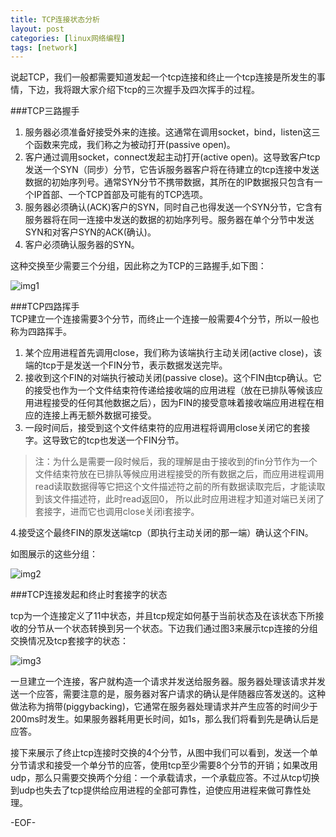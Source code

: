 ```yaml
---
title: TCP连接状态分析
layout: post
categories: [linux网络编程]
tags: [network]
---
```


说起TCP，我们一般都需要知道发起一个tcp连接和终止一个tcp连接是所发生的事情，下边，我将跟大家介绍下tcp的三次握手及四次挥手的过程。  

###TCP三路握手  

1. 服务器必须准备好接受外来的连接。这通常在调用socket，bind，listen这三个函数来完成，我们称之为被动打开(passive open)。  
2. 客户通过调用socket，connect发起主动打开(active open)。这导致客户tcp发送一个SYN（同步）分节，它告诉服务器客户将在待建立的tcp连接中发送数据的初始序列号。通常SYN分节不携带数据，其所在的IP数据报只包含有一个IP首部、一个TCP首部及可能有的TCP选项。  
3. 服务器必须确认(ACK)客户的SYN，同时自己也得发送一个SYN分节，它含有服务器将在同一连接中发送的数据的初始序列号。服务器在单个分节中发送SYN和对客户SYN的ACK(确认)。  
4. 客户必须确认服务器的SYN。  

 这种交换至少需要三个分组，因此称之为TCP的三路握手,如下图：  

![img1](https://raw.github.com/yuxingfirst/blog/gh-pages/_images/linux-network-program/tcp-sanluweoshou.jpg)  

###TCP四路挥手  
TCP建立一个连接需要3个分节，而终止一个连接一般需要4个分节，所以一般也称为四路挥手。  

1. 某个应用进程首先调用close，我们称为该端执行主动关闭(active close)，该端的tcp于是发送一个FIN分节，表示数据发送完毕。  
2. 接收到这个FIN的对端执行被动关闭(passive close)。这个FIN由tcp确认。它的接受也作为一个文件结束符传递给接收端的应用进程（放在已排队等候该应用进程接受的任何其他数据之后），因为FIN的接受意味着接收端应用进程在相应的连接上再无额外数据可接受。  
3. 一段时间后，接受到这个文件结束符的应用进程将调用close关闭它的套接字。这导致它的tcp也发送一个FIN分节。  

> 注：为什么是需要一段时候后，我的理解是由于接收到的fin分节作为一个文件结束符放在已排队等候应用进程接受的所有数据之后，而应用进程调用read读取数据得等它把这个文件描述符之前的所有数据读取完后，才能读取到该文件描述符，此时read返回0， 所以此时应用进程才知道对端已关闭了套接字，进而它也调用close关闭i套接字。  

 4.接受这个最终FIN的原发送端tcp（即执行主动关闭的那一端）确认这个FIN。  

 如图展示的这些分组：  

![img2](https://raw.github.com/yuxingfirst/blog/gh-pages/_images/linux-network-program/tcp-sicihuishou.png)  

###TCP连接发起和终止时套接字的状态

tcp为一个连接定义了11中状态，并且tcp规定如何基于当前状态及在该状态下所接收的分节从一个状态转换到另一个状态。下边我们通过图3来展示tcp连接的分组交换情况及tcp套接字的状态：  

![img3](https://raw.github.com/yuxingfirst/blog/gh-pages/_images/linux-network-program/tcp-zhuangtai.gif)

 一旦建立一个连接，客户就构造一个请求并发送给服务器。服务器处理该请求并发送一个应答，需要注意的是，服务器对客户请求的确认是伴随器应答发送的。这种做法称为捎带(piggybacking)，它通常在服务器处理请求并产生应答的时间少于200ms时发生。如果服务器耗用更长时间，如1s，那么我们将看到先是确认后是应答。  

接下来展示了终止tcp连接时交换的4个分节，从图中我们可以看到，发送一个单分节请求和接受一个单分节的应答，使用tcp至少需要8个分节的开销；如果改用udp，那么只需要交换两个分组：一个承载请求，一个承载应答。不过从tcp切换到udp也失去了tcp提供给应用进程的全部可靠性，迫使应用进程来做可靠性处理。  

-EOF-
